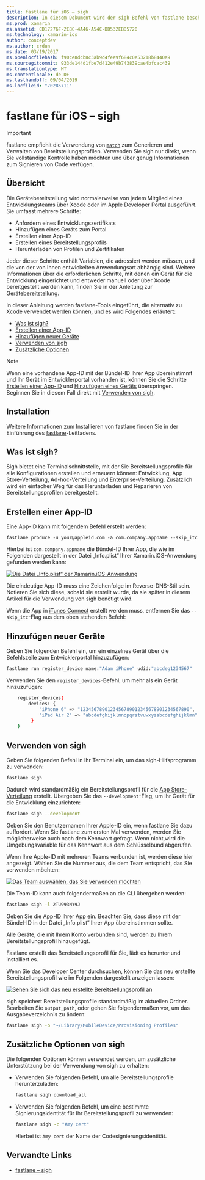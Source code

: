 ```yaml
---
title: fastlane für iOS – sigh
description: In diesem Dokument wird der sigh-Befehl von fastlane beschrieben, der für das Erstellen, Erneuern und Reparieren von Bereitstellungsprofilen für alle Xamarin.iOS-Buildkonfigurationen verwendet wird.
ms.prod: xamarin
ms.assetid: CD17276F-2C8C-4A46-A54C-DD532EBD5720
ms.technology: xamarin-ios
author: conceptdev
ms.author: crdun
ms.date: 03/19/2017
ms.openlocfilehash: f90ce8dcb8c3ab9d4fee9f684c0e53218b8440a9
ms.sourcegitcommit: 933de144d1fbe7d412e49b743839cae4bfcac439
ms.translationtype: HT
ms.contentlocale: de-DE
ms.lasthandoff: 09/04/2019
ms.locfileid: "70285711"
---
```

# <a name="fastlane-for-ios-sigh"></a>fastlane für iOS – sigh

> [!IMPORTANT]
> fastlane empfiehlt die Verwendung von [`match`](~/ios/deploy-test/provisioning/fastlane/match.md) zum Generieren und Verwalten von Bereitstellungsprofilen. Verwenden Sie sigh nur direkt, wenn Sie vollständige Kontrolle haben möchten und über genug Informationen zum Signieren von Code verfügen.

## <a name="overview"></a>Übersicht

Die Gerätebereitstellung wird normalerweise von jedem Mitglied eines Entwicklungsteams über Xcode oder im Apple Developer Portal ausgeführt. Sie umfasst mehrere Schritte:

- Anfordern eines Entwicklungszertifikats
- Hinzufügen eines Geräts zum Portal
- Erstellen einer App-ID
- Erstellen eines Bereitstellungsprofils
- Herunterladen von Profilen und Zertifikaten

Jeder dieser Schritte enthält Variablen, die adressiert werden müssen, und die von der von Ihnen entwickelten Anwendungsart abhängig sind. Weitere Informationen über die erforderlichen Schritte, mit denen ein Gerät für die Entwicklung eingerichtet und entweder manuell oder über Xcode bereitgestellt werden kann, finden Sie in der Anleitung zur [Gerätebereitstellung](~/ios/get-started/installation/device-provisioning/index.md).

In dieser Anleitung werden fastlane-Tools eingeführt, die alternativ zu Xcode verwendet werden können, und es wird Folgendes erläutert:

- [Was ist sigh?](#whatissigh)
- [Erstellen einer App-ID](#appid)
- [Hinzufügen neuer Geräte](#newdevices)
- [Verwenden von sigh](#using)
- [Zusätzliche Optionen](#options)

> [!NOTE]
> Wenn eine vorhandene App-ID mit der Bündel-ID Ihrer App übereinstimmt und Ihr Gerät im Entwicklerportal vorhanden ist, können Sie die Schritte [Erstellen einer App-ID](#appid) und [Hinzufügen eines Geräts](#newdevices) überspringen. Beginnen Sie in diesem Fall direkt mit [Verwenden von sigh](#using).

## <a name="installation"></a>Installation

Weitere Informationen zum Installieren von fastlane finden Sie in der Einführung des [fastlane](~/ios/deploy-test/provisioning/fastlane/index.md#Installation)-Leitfadens.

<a name="whatissigh" />

## <a name="what-is-sigh"></a>Was ist sigh?

Sigh bietet eine Terminalschnittstelle, mit der Sie Bereitstellungsprofile für alle Konfigurationen erstellen und erneuern können: Entwicklung, App Store-Verteilung, Ad-hoc-Verteilung und Enterprise-Verteilung. Zusätzlich wird ein einfacher Weg für das Herunterladen und Reparieren von Bereitstellungsprofilen bereitgestellt.

<a name="appid" />

## <a name="creating-an-app-id"></a>Erstellen einer App-ID

Eine App-ID kann mit folgendem Befehl erstellt werden:

```
fastlane produce -u your@appleid.com -a com.company.appname --skip_itc
```

Hierbei ist `com.company.appname` die Bündel-ID Ihrer App, die wie im Folgenden dargestellt in der Datei „Info.plist“ Ihrer Xamarin.iOS-Anwendung gefunden werden kann:

[![](sigh-images/fastlane-image5.png "Die Datei „Info.plist“ der Xamarin.iOS-Anwendung")](sigh-images/fastlane-image5.png#lightbox)

Die eindeutige App-ID muss eine Zeichenfolge im Reverse-DNS-Stil sein. Notieren Sie sich diese, sobald sie erstellt wurde, da sie später in diesem Artikel für die Verwendung von sigh benötigt wird.

Wenn die App in [iTunes Connect](~/ios/deploy-test/app-distribution/app-store-distribution/itunesconnect.md) erstellt werden muss, entfernen Sie das `--skip_itc`-Flag aus dem oben stehenden Befehl:

<a name="newdevices" />

## <a name="adding-new-devices"></a>Hinzufügen neuer Geräte

Geben Sie folgenden Befehl ein, um ein einzelnes Gerät über die Befehlszeile zum Entwicklerportal hinzuzufügen:

```bash
fastlane run register_device name:"Adam iPhone" udid:"abcdeg1234567"
```

Verwenden Sie den `register_devices`-Befehl, um mehr als ein Gerät hinzuzufügen:

```bash
    register_devices(
        devices: {
            "iPhone 6" => "1234567890123456789012345678901234567890",
            "iPad Air 2" => "abcdefghijklmnopqrstvuwxyzabcdefghijklmn"
         }
    )
```

<a name="using" />

## <a name="using-sigh"></a>Verwenden von sigh

Geben Sie folgenden Befehl in Ihr Terminal ein, um das sigh-Hilfsprogramm zu verwenden:

```bash
fastlane sigh
```

Dadurch wird standardmäßig ein Bereitstellungsprofil für die [App Store-Verteilung](~/ios/deploy-test/app-distribution/app-store-distribution/index.md) erstellt. Übergeben Sie das `--development`-Flag, um Ihr Gerät für die Entwicklung einzurichten:

```bash
fastlane sigh --development
```

Geben Sie den Benutzernamen Ihrer Apple-ID ein, wenn fastlane Sie dazu auffordert. Wenn Sie fastlane zum ersten Mal verwenden, werden Sie möglicherweise auch nach dem Kennwort gefragt. Wenn nicht,wird die Umgebungsvariable für das Kennwort aus dem Schlüsselbund abgerufen.

Wenn Ihre Apple-ID mit mehreren Teams verbunden ist, werden diese hier angezeigt. Wählen Sie die Nummer aus, die dem Team entspricht, das Sie verwenden möchten:

[![](sigh-images/fastlane-image2.png "Das Team auswählen, das Sie verwenden möchten")](sigh-images/fastlane-image2.png#lightbox)

Die Team-ID kann auch folgendermaßen an die CLI übergeben werden:

```bash
fastlane sigh -l 2TU993NY9J
```

Geben Sie die [App-ID](#appid) Ihrer App ein. Beachten Sie, dass diese mit der Bündel-ID in der Datei „Info.plist“ Ihrer App übereinstimmen sollte.

Alle Geräte, die mit Ihrem Konto verbunden sind, werden zu Ihrem Bereitstellungsprofil hinzugefügt.

Fastlane erstellt das Bereitstellungsprofil für Sie, lädt es herunter und installiert es.

Wenn Sie das Developer Center durchsuchen, können Sie das neu erstellte Bereitstellungsprofil wie im Folgenden dargestellt anzeigen lassen:

[![](sigh-images/fastlane-image10.png "Sehen Sie sich das neu erstellte Bereitstellungsprofil an")](sigh-images/fastlane-image10.png#lightbox)

sigh speichert Bereitstellungsprofile standardmäßig im aktuellen Ordner. Bearbeiten Sie `output_path`, oder gehen Sie folgendermaßen vor, um das Ausgabeverzeichnis zu ändern:

```bash
fastlane sigh -o "~/Library/MobileDevice/Provisioning Profiles"
```

<a name="options" />

## <a name="sigh-additional-options"></a>Zusätzliche Optionen von sigh

Die folgenden Optionen können verwendet werden, um zusätzliche Unterstützung bei der Verwendung von sigh zu erhalten:

- Verwenden Sie folgenden Befehl, um alle Bereitstellungsprofile herunterzuladen:

    ```bash
    fastlane sigh download_all
    ```

- Verwenden Sie folgenden Befehl, um eine bestimmte Signierungsidentität für Ihr Bereitstellungsprofil zu verwenden:

    ```bash
    fastlane sigh -c "Amy cert"
    ```
    
    Hierbei ist `Amy cert` der Name der Codesignierungsidentität.


## <a name="related-links"></a>Verwandte Links

- [fastlane – sigh](https://github.com/fastlane/fastlane/tree/master/sigh#readme)
